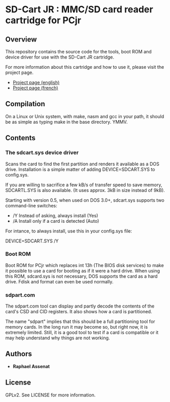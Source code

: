 # SD-Cart JR : MMC/SD card reader cartridge for PCjr

## Overview

This repository contains the source code for the tools, boot ROM and device
driver for use with the SD-Cart JR cartridge.

For more information about this cartridge and how to use it, please visit the project page.

* [Project page (english)](https://www.raphnet.net/electronique/sdcartJR/index_en.php)
* [Project page (french)](https://www.raphnet.net/electronique/sdcartJR/index.php)

## Compilation

On a Linux or Unix system, with make, nasm and gcc in your path, it should be as simple
as typing make in the base directory. YMMV.

## Contents

### The sdcart.sys device driver

Scans the card to find the first partition and renders it available as a DOS drive.
Installation is a simple matter of adding DEVICE=SDCART.SYS to config.sys.

If you are willing to sacrifice a few kB/s of transfer speed to save memory, SDCARTL.SYS
is also available. (It uses approx. 3kB in size instead of 9kB).

Starting with version 0.5, when used on DOS 3.0+, sdcart.sys supports two command-line switches:

 * /Y  Instead of asking, always install (Yes)
 * /A  Install only if a card is detected (Auto)

For intance, to always install, use this in your config.sys file:

DEVICE=SDCART.SYS /Y

### Boot ROM

Boot ROM for PCjr which replaces int 13h (The BIOS disk services) to make it possible to use a card for booting as if it were a hard drive. When using this ROM, sdcard.sys is not necessary, DOS supports the card as a hard drive. Fdisk and format can even be used normally.


### sdpart.com

The sdpart.com tool can display and partly decode the contents of the card's CSD and CID registers.
It also shows how a card is partitioned.

The name "sdpart" implies that this should be a full partitioning tool for memory cards. In the long run it may become so, but right now, it is extremely limited. Still, it is a good tool to test if a card is compatible or it may help understand why things are not working.


## Authors

* **Raphael Assenat**


## License

GPLv2. See LICENSE for more information.
